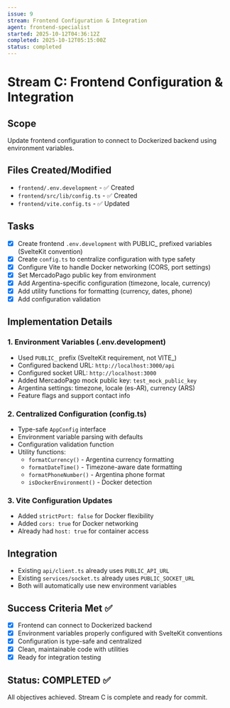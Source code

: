 ```yaml
---
issue: 9
stream: Frontend Configuration & Integration
agent: frontend-specialist
started: 2025-10-12T04:36:12Z
completed: 2025-10-12T05:15:00Z
status: completed
---
```


# Stream C: Frontend Configuration & Integration

## Scope
Update frontend configuration to connect to Dockerized backend using environment variables.

## Files Created/Modified
- `frontend/.env.development` - ✅ Created
- `frontend/src/lib/config.ts` - ✅ Created
- `frontend/vite.config.ts` - ✅ Updated

## Tasks
- [x] Create frontend `.env.development` with PUBLIC_ prefixed variables (SvelteKit convention)
- [x] Create `config.ts` to centralize configuration with type safety
- [x] Configure Vite to handle Docker networking (CORS, port settings)
- [x] Set MercadoPago public key from environment
- [x] Add Argentina-specific configuration (timezone, locale, currency)
- [x] Add utility functions for formatting (currency, dates, phone)
- [x] Add configuration validation

## Implementation Details

### 1. Environment Variables (.env.development)
- Used `PUBLIC_` prefix (SvelteKit requirement, not VITE_)
- Configured backend URL: `http://localhost:3000/api`
- Configured socket URL: `http://localhost:3000`
- Added MercadoPago mock public key: `test_mock_public_key`
- Argentina settings: timezone, locale (es-AR), currency (ARS)
- Feature flags and support contact info

### 2. Centralized Configuration (config.ts)
- Type-safe `AppConfig` interface
- Environment variable parsing with defaults
- Configuration validation function
- Utility functions:
  - `formatCurrency()` - Argentina currency formatting
  - `formatDateTime()` - Timezone-aware date formatting
  - `formatPhoneNumber()` - Argentina phone format
  - `isDockerEnvironment()` - Docker detection

### 3. Vite Configuration Updates
- Added `strictPort: false` for Docker flexibility
- Added `cors: true` for Docker networking
- Already had `host: true` for container access

## Integration
- Existing `api/client.ts` already uses `PUBLIC_API_URL`
- Existing `services/socket.ts` already uses `PUBLIC_SOCKET_URL`
- Both will automatically use new environment variables

## Success Criteria Met ✅
- [x] Frontend can connect to Dockerized backend
- [x] Environment variables properly configured with SvelteKit conventions
- [x] Configuration is type-safe and centralized
- [x] Clean, maintainable code with utilities
- [x] Ready for integration testing

## Status: COMPLETED ✅
All objectives achieved. Stream C is complete and ready for commit.
